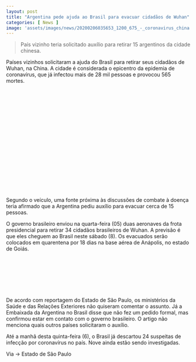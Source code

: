 ```yaml
---
layout: post
title: "Argentina pede ajuda ao Brasil para evacuar cidadãos de Wuhan"
categories: [ News ]
image: 'assets/images/news/20200206035653_1200_675_-_coronavirus_china.jpg'
---
```


> País vizinho teria solicitado auxílio para retirar 15 argentinos da cidade chinesa.

Países vizinhos solicitaram a ajuda do Brasil para retirar seus cidadãos de Wuhan, na China. A cidade é considerada o epicentro da epidemia de coronavírus, que já infectou mais de 28 mil pessoas e provocou 565 mortes.

<!-- QUADRADO -->
<script async src="//pagead2.googlesyndication.com/pagead/js/adsbygoogle.js"></script>
<ins class="adsbygoogle"
style="display:inline-block;width:336px;height:280px"
data-ad-client="ca-pub-2838251107855362"
data-ad-slot="5351066970"></ins>
<script>
(adsbygoogle = window.adsbygoogle || []).push({});
</script>

Segundo o veículo, uma fonte próxima às discussões de combate à doença teria afirmado que a Argentina pediu auxílio para evacuar cerca de 15 pessoas.

O governo brasileiro enviou na quarta-feira (05) duas aeronaves da frota presidencial para retirar 34 cidadãos brasileiros de Wuhan. A previsão é que eles cheguem ao Brasil neste sábado (8). Os evacuados serão colocados em quarentena por 18 dias na base aérea de Anápolis, no estado de Goiás.

<!-- MINI ANÚNCIO -->
<script async src="//pagead2.googlesyndication.com/pagead/js/adsbygoogle.js"></script>
<!-- Games Root -->
<ins class="adsbygoogle"
style="display:inline-block;width:730px;height:95px"
data-ad-client="ca-pub-2838251107855362"
data-ad-slot="5351066970"></ins>
<script>
(adsbygoogle = window.adsbygoogle || []).push({});
</script>

De acordo com reportagem do Estado de São Paulo, os ministérios da Saúde e das Relações Exteriores não quiseram comentar o assunto. Já a Embaixada da Argentina no Brasil disse que não fez um pedido formal, mas confirmou estar em contato com o governo brasileiro. O artigo não menciona quais outros países solicitaram o auxílio.

Até a manhã desta quinta-feira (6), o Brasil já descartou 24 suspeitas de infecção por coronavírus no país. Nove ainda estão sendo investigadas.

<!-- RETANGULO LARGO 2 -->
<script async src="//pagead2.googlesyndication.com/pagead/js/adsbygoogle.js"></script>
<ins class="adsbygoogle"
style="display:block; text-align:center;"
data-ad-layout="in-article"
data-ad-format="fluid"
data-ad-client="ca-pub-2838251107855362"
data-ad-slot="8549252987"></ins>
<script>
(adsbygoogle = window.adsbygoogle || []).push({});
</script>

Via → Estado de São Paulo
